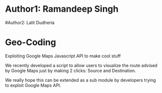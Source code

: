 # Author1: Ramandeep Singh
#Author2: Lalit Dudheria

# Geo-Coding
Exploiting Google Maps Javascript API to make cool stuff

We recently developed a script to allow users to visualize the route advised by Google Maps just by making 2 clicks: Source and Destination.

We really hope this can be extended as a sub module by developers trying to exploit Google Maps API.
